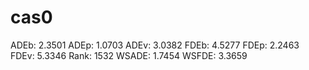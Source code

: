# cas0

ADEb: 2.3501
ADEp: 1.0703
ADEv: 3.0382
FDEb: 4.5277
FDEp: 2.2463
FDEv: 5.3346
Rank: 1532
WSADE: 1.7454
WSFDE: 3.3659
